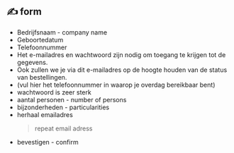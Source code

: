 ## :writing_hand: form

- Bedrijfsnaam - company name
- Geboortedatum
- Telefoonnummer
- Het e-mailadres en wachtwoord zijn nodig om toegang te krijgen tot de gegevens.
- Ook zullen we je via dit e-mailadres op de hoogte houden van de status van bestellingen.
- (vul hier het telefoonnummer in waarop je overdag bereikbaar bent)
- wachtwoord is zeer sterk
- aantal personen - number of persons
- bijzonderheden - particularities
- herhaal emailadres
    > repeat email adress
- bevestigen - confirm
